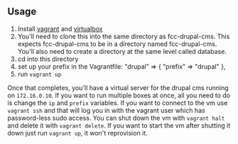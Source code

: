 ## Usage ##

1. Install [vagrant][1] and [virtualbox][2]
2. You'll need to clone this into the same directory as fcc-drupal-cms. This expects fcc-drupal-cms to be in a directory named fcc-drupal-cms. You'll also need to create a directory at the same level called database.
3. cd into this directory
4. set up your prefix in the Vagrantfile:
    "drupal" => {
          "prefix" => "drupal"
    },
5. run `vagrant up`

Once that completes, you'll have a virtual server for the drupal cms running on `172.16.0.10`. If you want to run multiple boxes at once, all you need to do is change the `ip` and `prefix` variables. If you want to connect to the vm use `vagrant ssh` and that will log you in with the vagrant user which has password-less sudo access. You can shut down the vm with `vagrant halt` and delete it with `vagrant delete`. If you want to start the vm after shutting it down just run `vagrant up`, it won't reprovision it.

[1]:http://downloads.vagrantup.com
[2]:https://www.virtualbox.org/wiki/Downloads
